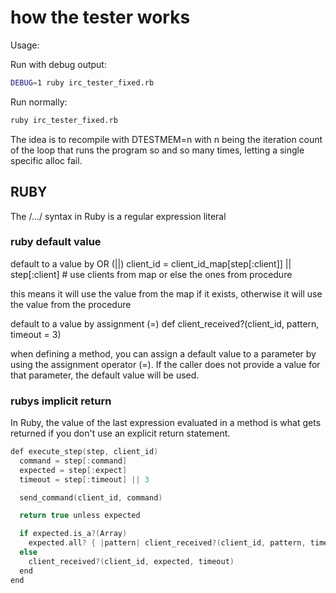 # how the tester works

Usage:

Run with debug output:
```bash
DEBUG=1 ruby irc_tester_fixed.rb
```

Run normally:
```bash
ruby irc_tester_fixed.rb
```

The idea is to recompile with DTESTMEM=n
with n being the iteration count of the loop that runs the program so and so many times, letting a single specific alloc fail.

## RUBY
The /.../ syntax in Ruby is a regular expression literal 

### ruby default value

default to a value by OR (||)
      client_id = client_id_map[step[:client]] || step[:client] # use clients from map or else the ones from procedure

this means it will use the value from the map if it exists, otherwise it will use the value from the procedure

default to a value by assignment (=)
  def client_received?(client_id, pattern, timeout = 3)

when defining a method, you can assign a default value to a parameter by using the assignment operator (=). If the caller does not provide a value for that parameter, the default value will be used.

### rubys implicit return
In Ruby, the value of the last expression evaluated in a method is what gets returned if you don't use an explicit return statement.

```C++
def execute_step(step, client_id)
  command = step[:command]
  expected = step[:expect]
  timeout = step[:timeout] || 3

  send_command(client_id, command)

  return true unless expected

  if expected.is_a?(Array)
    expected.all? { |pattern| client_received?(client_id, pattern, timeout) }
  else
    client_received?(client_id, expected, timeout)
  end
end
```
